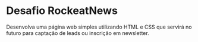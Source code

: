 # Desafio RockeatNews
 Desenvolva uma página web simples utilizando HTML e CSS que servirá no futuro para captação de leads ou inscrição em newsletter.
